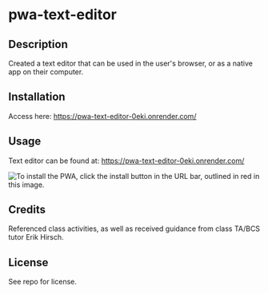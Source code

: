 # pwa-text-editor

## Description

Created a text editor that can be used in the user's browser, or as a native app on their computer.

## Installation

Access here: https://pwa-text-editor-0eki.onrender.com/ 

## Usage

Text editor can be found at: https://pwa-text-editor-0eki.onrender.com/ 

![To install the PWA, click the install button in the URL bar, outlined in red in this image.](../pwa-text-editor/install-PWA.png)

## Credits

Referenced class activities, as well as received guidance from class TA/BCS tutor Erik Hirsch.

## License

See repo for license.